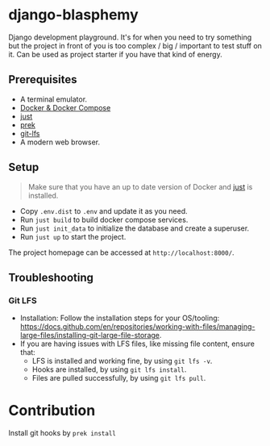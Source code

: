 # django-blasphemy

Django development playground. It's for when you need to try something but the project in front of you is too complex / big / important to test stuff on it. Can be used as project starter if you have that kind of energy.

## Prerequisites
- A terminal emulator.
- [Docker & Docker Compose](https://docs.docker.com/get-docker/)
- [just](https://just.systems/man/en/)
- [prek](https://github.com/j178/prek?tab=readme-ov-file#installation)
- [git-lfs](https://git-lfs.github.com/)
- A modern web browser.

## Setup
> Make sure that you have an up to date version of Docker and [just](https://just.systems/man/en/) is installed.

* Copy `.env.dist` to `.env` and update it as you need.
* Run `just build` to build docker compose services.
* Run `just init_data` to initialize the database and create a superuser.
* Run `just up` to start the project.

The project homepage can be accessed at `http://localhost:8000/`.

## Troubleshooting

### Git LFS
* Installation: Follow the installation steps for your OS/tooling: https://docs.github.com/en/repositories/working-with-files/managing-large-files/installing-git-large-file-storage.
* If you are having issues with LFS files, like missing file content, ensure that:
  * LFS is installed and working fine, by using `git lfs -v`.
  * Hooks are installed, by using `git lfs install`.
  * Files are pulled successfully, by using `git lfs pull`.

# Contribution
Install git hooks by `prek install`
